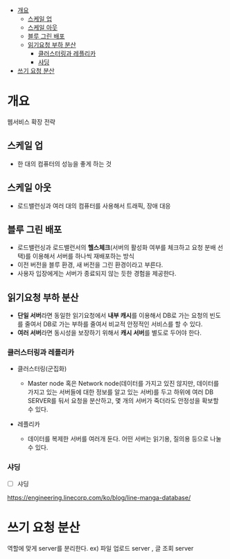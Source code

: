 - [개요](#개요)
  - [스케일 업](#스케일-업)
  - [스케일 아웃](#스케일-아웃)
  - [블루 그린 배포](#블루-그린-배포)
  - [읽기요청 부하 분산](#읽기요청-부하-분산)
    - [클러스터링과 레플리카](#클러스터링과-레플리카)
    - [샤딩](#샤딩)
- [쓰기 요청 분산](#쓰기-요청-분산)

# 개요
웹서비스 확장 전략

## 스케일 업

- 한 대의 컴퓨터의 성능을 좋게 하는 것

## 스케일 아웃

- 로드밸런싱과 여러 대의 컴퓨터를 사용해서 트래픽, 장애 대응

## 블루 그린 배포

- 로드밸런싱과 로드밸런서의 **헬스체크**(서버의 활성화 여부를 체크하고 요청 분배 선택)를 이용해서 서버를 하나씩 재배포하는 방식
- 이전 버전을 블루 환경, 새 버전을 그린 환경이라고 부른다.
- 사용자 입장에게는 서버가 종료되지 않는 듯한 경험을 제공한다.

## 읽기요청 부하 분산

- **단일 서버**라면 동일한 읽기요청에서 **내부 캐시**를 이용해서 DB로 가는 요청의 빈도를 줄여서 DB로 가는 부하를 줄여서 비교적 안정적인 서비스를 할 수 있다.
- **여러 서버**라면 동시성을 보장하기 위해서 **캐시 서버**를 별도로 두어야 한다.


### 클러스터링과 레플리카

- 클러스터링(군집화)
  - Master node 혹은 Network node(데이터를 가지고 있진 않지만, 데이터를 가지고 있는 서버들에 대한 정보를 알고 있는 서버)를 두고 하위에 여러 DB SERVER를 둬서 요청을 분산하고, 몇 개의 서버가 죽더라도 안정성을 확보할 수 있다.

- 레플리카 
  - 데이터를 복제한 서버를 여러개 둔다. 어떤 서버는 읽기용, 질의용 등으로 나눌 수 있다.

### 샤딩
- [ ] 샤딩


https://engineering.linecorp.com/ko/blog/line-manga-database/


# 쓰기 요청 분산

역할에 맞게 server를 분리한다. ex) 파일 업로드 server , 글 조회 server 